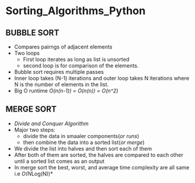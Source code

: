 # Sorting_Algorithms_Python

## BUBBLE SORT

- Compares pairngs of adjacent elements
- Two loops
  - First loop iterates as long as list is unsorted
  - second loop is for comparison of the elements.
- Bubble sort requires multiple passes
- Inner loop takes (N-1) iterations and outer loop takes N iterations where N is the number of elements in the list.
- Big O runtime *O(n(n-1)) = O(n(n)) = O(n^2)*

## MERGE SORT

- *Divide and Conquer Algorithm*
- Major two steps:
  - divide the data in smaaler components(*or runs*)
  - then combine the data into a sorted list(*or merge*)
- We divide the list into halves and then sort each of them
- After both of them are sorted, the halves are compared to each other until a sorted list comes as an output
- In merge sort the best, worst, and average time complexity are all same i.e *O(N*Log(N))*  




